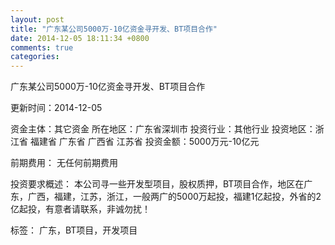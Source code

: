 ```yaml
---
layout: post
title: "广东某公司5000万-10亿资金寻开发、BT项目合作"
date: 2014-12-05 18:11:34 +0800
comments: true
categories: 
---
```

广东某公司5000万-10亿资金寻开发、BT项目合作



更新时间：2014-12-05

资金主体：其它资金
所在地区：广东省深圳市
投资行业：其他行业
投资地区：浙江省 福建省 广东省 广西省 江苏省
投资金额：5000万元-10亿元

前期费用：
无任何前期费用

投资要求概述：
本公司寻一些开发型项目，股权质押，BT项目合作，地区在广东，广西，福建，江苏，浙江，一般两广的5000万起投，福建1亿起投，外省的2亿起投，有意者请联系，非诚勿扰！

标签：
广东，BT项目，开发项目


